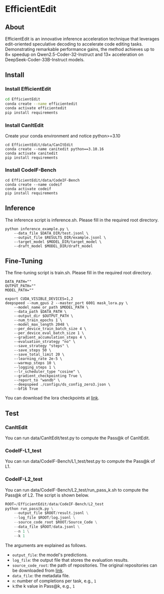 # EfficientEdit

## About

EfficientEdit is an innovative inference acceleration technique that leverages edit-oriented speculative decoding to accelerate code editing tasks. Demonstrating remarkable performance gains, the method achieves up to 8× speedup on Qwen2.5-Coder-32-Instruct and 13× acceleration on DeepSeek-Coder-33B-Instruct models.

## Install

### Install EfficientEdit

```bash
cd EfficientEdit
conda create --name efficientedit
conda activate efficientedit
pip install requirements
```

### Install CanItEdit

Create your conda environment and notice python>=3.10

```
cd EfficientEdit/data/CanItEdit
conda create --name canitedit python==3.10.16
conda activate canitedit
pip install requirements
```

### Install CodeIF-Bench

```
cd EfficientEdit/data/CodeIF-Bench
conda create --name codeif
conda activate codeif
pip install requirements
```

## Inference

The inference script is inference.sh. Please fill in the required root directory.

```
python inference_example.py \
    --data_file $DATA_DIR/test.jsonl \
    --output_file $RESULTS_DIR/example.jsonl \
    --target_model $MODEL_DIR/target_model \
    --draft_model $MODEL_DIR/draft_model
```

## Fine-Tuning

The fine-tuning script is train.sh. Please fill in the required root directory.

```
DATA_PATH=""
OUTPUT_PATH=""
MODEL_PATH=""

export CUDA_VISIBLE_DEVICES=1,2
deepspeed --num_gpus 2 --master_port 6001 mask_lora.py \
    --model_name_or_path $MODEL_PATH \
    --data_path $DATA_PATH \
    --output_dir $OUTPUT_PATH \
    --num_train_epochs 1 \
    --model_max_length 2048 \
    --per_device_train_batch_size 4 \
    --per_device_eval_batch_size 1 \
    --gradient_accumulation_steps 4 \
    --evaluation_strategy "no" \
    --save_strategy "steps" \
    --save_steps 50 \
    --save_total_limit 20 \
    --learning_rate 2e-5 \
    --warmup_steps 10 \
    --logging_steps 1 \
    --lr_scheduler_type "cosine" \
    --gradient_checkpointing True \
    --report_to "wandb" \
    --deepspeed ./configs/ds_config_zero3.json \
    --bf16 True
```

You can download the lora checkpoints at [link](https://figshare.com/s/9b3f68f054bc73936f11).

## Test

### CanItEdit

You can run data/CanItEdit/test.py to compute the Pass@k of CanItEdit.

### CodeIF-L1_test

You can run data/CodeIF-Bench/L1_test/test.py to compute the Pass@k of L1.

### CodeIF-L2_test

You can run data/CodeIF-Bench/L2_test/run_pass_k.sh to compute the Pass@k of L2. The script is shown below.

```python
ROOT=/EfficientEdit/data/CodeIF-Bench/L2_test
python run_pass@k.py \
    --output_file $ROOT/result.jsonl \
    --log_file $ROOT/log.jsonl \
    --source_code_root $ROOT/Source_Code \
    --data_file $ROOT/data.jsonl \
    --n 1 \
    --k 1
```
The arguments are explained as follows.

+ `output_file`: the model's predictions.
+ `log_file`: the output file that stores the evaluation results.
+ `source_code_root`: the path of repositories. The original repositories can be downloaded from [link](https://figshare.com/s/aa2ec81006727d9ddb0c).
+ `data_file`: the metadata file.
+ `n`: number of completions per task, e.g., `1`
+ `k`:the k value in Pass@k, e.g., `1`

